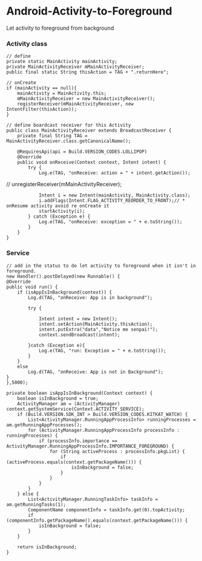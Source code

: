 # Android-Activity-to-Foreground
Let activity to foreground from background

### Activity class

    // define
    private static MainActivity mainActivity;
    private MainActivityReceiver mMainActivityReceiver;
    public final static String thisAction = TAG + ".returnHere";
    
    // onCreate
    if (mainActivity == null){
        mainActivity = MainActivity.this;
        mMainActivityReceiver = new MainActivityReceiver();
        registerReceiver(mMainActivityReceiver, new IntentFilter(thisAction));
    }    
    
    // define boardcast receiver for this Activity
    public class MainActivityReceiver extends BroadcastReceiver {
        private final String TAG = MainActivityReceiver.class.getCanonicalName();

        @RequiresApi(api = Build.VERSION_CODES.LOLLIPOP)
        @Override
        public void onReceive(Context context, Intent intent) {
            try {
                Log.e(TAG, "onReceive: action = " + intent.getAction());
//                unregisterReceiver(mMainActivityReceiver);

                Intent i = new Intent(mainActivity, MainActivity.class);
                i.addFlags(Intent.FLAG_ACTIVITY_REORDER_TO_FRONT);// * onResume activity avoid re onCreate it
                startActivity(i);
            } catch (Exception e) {
                Log.e(TAG, "onReceive: exception = " + e.toString());
            }
        }
    }
    
### Service

    // add in the status to do let activity to foreground when it isn't in foreground. 
    new Handler().postDelayed(new Runnable() {
    @Override
    public void run() {
        if (isAppIsInBackground(context)) {
            Log.d(TAG, "onReceive: App is in background");

            try {

                Intent intent = new Intent();
                intent.setAction(MainActivity.thisAction);
                intent.putExtra("data","Notice me senpai!");
                context.sendBroadcast(intent);

            }catch (Exception e){
                Log.e(TAG, "run: Exception = " + e.toString());
            }
        }
        else
            Log.d(TAG, "onReceive: App is not in Background");
    }
    },5000);
    
    private boolean isAppIsInBackground(Context context) {
        boolean isInBackground = true;
        ActivityManager am = (ActivityManager) context.getSystemService(Context.ACTIVITY_SERVICE);
        if (Build.VERSION.SDK_INT > Build.VERSION_CODES.KITKAT_WATCH) {
            List<ActivityManager.RunningAppProcessInfo> runningProcesses = am.getRunningAppProcesses();
            for (ActivityManager.RunningAppProcessInfo processInfo : runningProcesses) {
                if (processInfo.importance == ActivityManager.RunningAppProcessInfo.IMPORTANCE_FOREGROUND) {
                    for (String activeProcess : processInfo.pkgList) {
                        if (activeProcess.equals(context.getPackageName())) {
                            isInBackground = false;
                        }
                    }
                }
            }
        } else {
            List<ActivityManager.RunningTaskInfo> taskInfo = am.getRunningTasks(1);
            ComponentName componentInfo = taskInfo.get(0).topActivity;
            if (componentInfo.getPackageName().equals(context.getPackageName())) {
                isInBackground = false;
            }
        }

        return isInBackground;
    }
